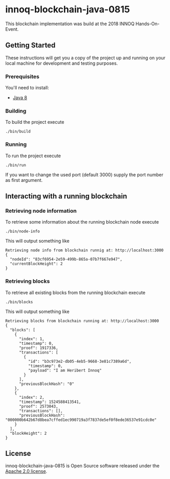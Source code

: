 # innoq-blockchain-java-0815

This blockchain implementation was build at the 2018 INNOQ Hands-On-Event.

## Getting Started

These instructions will get you a copy of the project up and running on your
local machine for development and testing purposes.

### Prerequisites

You'll need to install:

 - [Java 8](http://www.oracle.com/technetwork/java/javase/overview/index.html)

### Building

To build the project execute

```shell
./bin/build
```

### Running

To run the project execute

```shell
./bin/run
```

If you want to change the used port (default 3000) supply the port number as
first argument.

## Interacting with a running blockchain

### Retrieving node information

To retrieve some information about the running blockchain node execute

```shell
./bin/node-info
```

This will output something like

```shell
Retrieving node info from blockchain runnig at: http://localhost:3000
{
  "nodeId": "83cf6954-2e59-499b-865a-07b7f667e947",
  "currentBlockHeight": 2
}
```

### Retrieving blocks

To retrieve all existing blocks from the running blockchain execute

```shell
./bin/blocks
```

This will output something like

```shell
Retrieving blocks from blockchain running at: http://localhost:3000
{
  "blocks": [
    {
      "index": 1,
      "timestamp": 0,
      "proof": 1917336,
      "transactions": [
        {
          "id": "b3c973e2-db05-4eb5-9668-3e81c7389a6d",
          "timestamp": 0,
          "payload": "I am Heribert Innoq"
        }
      ],
      "previousBlockHash": "0"
    },
    {
      "index": 2,
      "timestamp": 1524588413541,
      "proof": 2573043,
      "transactions": [],
      "previousBlockHash": "000000b642b67d8bea7cffed1ec990719a3f7837de5ef0f8ede36537e91cdc0e"
    }
  ],
  "blockHeight": 2
}
```

## License

innoq-blockchain-java-0815 is Open Source software released under the
[Apache 2.0 license](http://www.apache.org/licenses/LICENSE-2.0.html).

